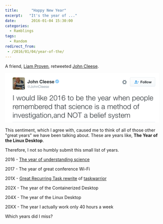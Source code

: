 ```yaml
---
title:      "Happy New Year"
excerpt:   "It's the year of ..."
date:       2016-01-04 15:30:00
categories:
  - Ramblings
tags:
  - Random
redirect_from:
 - /2016/01/04/year-of-the/
---
```


A friend, [Liam Proven](https://twitter.com/lproven), retweeted [John Cleese](https://twitter.com/JohnCleese/status/683681888687538177).

![Tweet](/img/2016/20160104-cleese-tweet.png)

This sentiment, which I agree with, caused me to think of all of those other "great years" we have been talking about.  These are years like, **The Year of the Linux Desktop**.

Therefore, I not so humbly submit this small list of years.

2016 - [The year of understanding science](https://twitter.com/JohnCleese/status/683681888687538177)

2017 - The year of great conference Wi-Fi

201X - [Great Recurring Task rewrite](https://bug.tasktools.org/browse/TW-235) of [taskwarrior](https://taskwarrior.org)

202X - The year of the Containerized Desktop

204X - The year of the Linux Desktop

20XX - The year I actually work only 40 hours a week

Which years did I miss?
